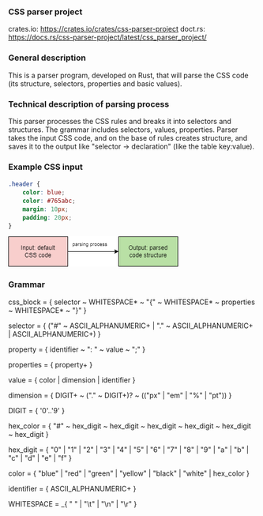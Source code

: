 ### CSS parser project

crates.io: https://crates.io/crates/css-parser-project
doct.rs: https://docs.rs/css-parser-project/latest/css_parser_project/

### General description
This is a parser program, developed on Rust, that will parse the CSS code (its structure, selectors, properties and basic values). 

### Technical description of parsing process
This parser processes the CSS rules and breaks it into selectors and structures. The grammar includes selectors, values, properties. Parser takes the input CSS code, and on the base of rules creates structure, and saves it to the output like "selector -> declaration" (like the table key:value).

### Example CSS input
```CSS
.header {
    color: blue;
    color: #765abc;
    margin: 10px;
    padding: 20px;
}
```

![CSS parsing process](assets/css_parser.png)

### Grammar
css_block = { selector ~ WHITESPACE* ~ "{" ~ WHITESPACE* ~ properties ~ WHITESPACE* ~ "}" }

selector = { 
    ("#" ~ ASCII_ALPHANUMERIC+ 
    | "." ~ ASCII_ALPHANUMERIC+ 
    | ASCII_ALPHANUMERIC+)
}

property = { identifier ~ ": " ~ value ~ ";" }

properties = { property+ }

value = { color | dimension | identifier }

dimension = { DIGIT+ ~ ("." ~ DIGIT+)? ~ (("px" | "em" | "%" | "pt")) }

DIGIT = { '0'..'9' }

hex_color = { 
    "#" ~ hex_digit ~ hex_digit ~ hex_digit ~ hex_digit ~ hex_digit ~ hex_digit 
}

hex_digit = { "0" | "1" | "2" | "3" | "4" | "5" | "6" | "7" | "8" | "9" | "a" 
| "b" | "c" | "d" | "e" | "f" }

color = { "blue" | "red" | "green" | "yellow" | "black" | "white" | hex_color }

identifier = { ASCII_ALPHANUMERIC+ }

WHITESPACE = _{ " " | "\t" | "\n" | "\r" }
